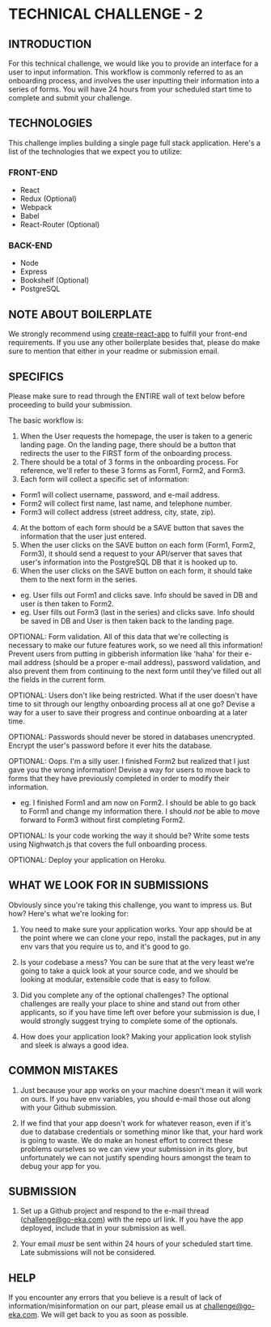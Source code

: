 # TECHNICAL CHALLENGE - 2

## INTRODUCTION

For this technical challenge, we would like you to provide an interface for a user to input information. This workflow is commonly referred to as an onboarding process, and involves the user inputting their information into a series of forms. You will have 24 hours from your scheduled start time to complete and submit your challenge.

## TECHNOLOGIES

This challenge implies building a single page full stack application. Here's a list of the technologies that we expect you to utilize:

### FRONT-END

- React
- Redux (Optional)
- Webpack
- Babel
- React-Router (Optional)

### BACK-END

- Node
- Express
- Bookshelf (Optional)
- PostgreSQL

## NOTE ABOUT BOILERPLATE

We strongly recommend using [create-react-app](https://github.com/facebook/create-react-app) to fulfill your front-end requirements. If you use any other boilerplate besides that, please do make sure to mention that either in your readme or submission email.

## SPECIFICS

Please make sure to read through the ENTIRE wall of text below before proceeding to build your submission.

The basic workflow is:

1.  When the User requests the homepage, the user is taken to a generic landing page. On the landing page, there should be a button that redirects the user to the FIRST form of the onboarding process.
2.  There should be a total of 3 forms in the onboarding process. For reference, we'll refer to these 3 forms as Form1, Form2, and Form3.
3.  Each form will collect a specific set of information:

- Form1 will collect username, password, and e-mail address.
- Form2 will collect first name, last name, and telephone number.
- Form3 will collect address (street address, city, state, zip).

4.  At the bottom of each form should be a SAVE button that saves the information that the user just entered.
5.  When the user clicks on the SAVE button on each form (Form1, Form2, Form3), it should send a request to your API/server that saves that user's information into the PostgreSQL DB that it is hooked up to.
6.  When the user clicks on the SAVE button on each form, it should take them to the next form in the series.

- eg. User fills out Form1 and clicks save. Info should be saved in DB and user is then taken to Form2.
- eg. User fills out Form3 (last in the series) and clicks save. Info should be saved in DB and User is then taken back to the landing page.

OPTIONAL: Form validation. All of this data that we're collecting is necessary to make our future features work, so we need all this information! Prevent users from putting in gibberish information like 'haha' for their e-mail address (should be a proper e-mail address), password validation, and also prevent them from continuing to the next form until they've filled out all the fields in the current form.

OPTIONAL: Users don't like being restricted. What if the user doesn't have time to sit through our lengthy onboarding process all at one go? Devise a way for a user to save their progress and continue onboarding at a later time.

OPTIONAL: Passwords should never be stored in databases unencrypted. Encrypt the user's password before it ever hits the database.

OPTIONAL: Oops. I'm a silly user. I finished Form2 but realized that I just gave you the wrong information! Devise a way for users to move back to forms that they have previously completed in order to modify their information.

- eg. I finished Form1 and am now on Form2. I should be able to go back to Form1 and change my information there. I should _not_ be able to move forward to Form3 without first completing Form2.

OPTIONAL: Is your code working the way it should be? Write some tests using Nighwatch.js that covers the full onboarding process.

OPTIONAL: Deploy your application on Heroku.

## WHAT WE LOOK FOR IN SUBMISSIONS

Obviously since you're taking this challenge, you want to impress us. But how? Here's what we're looking for:

1. You need to make sure your application works. Your app should be at the point where we can clone your repo, install the packages, put in any env vars that you require us to, and it's good to go.

2. Is your codebase a mess? You can be sure that at the very least we're going to take a quick look at your source code, and we should be looking at modular, extensible code that is easy to follow.

3. Did you complete any of the optional challenges? The optional challenges are really your place to shine and stand out from other applicants, so if you have time left over before your submission is due, I would strongly suggest trying to complete some of the optionals.

4. How does your application look? Making your application look stylish and sleek is always a good idea.

## COMMON MISTAKES

1. Just because your app works on your machine doesn't mean it will work on ours. If you have env variables, you should e-mail those out along with your Github submission.

2. If we find that your app doesn't work for whatever reason, even if it's due to database credentials or something minor like that, your hard work is going to waste. We do make an honest effort to correct these problems ourselves so we can view your submission in its glory, but unfortunately we can not justify spending hours amongst the team to debug your app for you.

## SUBMISSION

1. Set up a Github project and respond to the e-mail thread (challenge@go-eka.com) with the repo url link. If you have the app deployed, include that in your submission as well.

2. Your email _must_ be sent within 24 hours of your scheduled start time. Late submissions will not be considered.

## HELP

If you encounter any errors that you believe is a result of lack of information/misinformation on our part, please email us at challenge@go-eka.com. We will get back to you as soon as possible.
